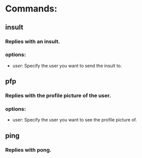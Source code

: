 <!--- this file was automaticly generated at 1669277844678 --->
# **Commands:**
## **insult**
### Replies with an insult.
### options:
- *user*: Specify the user you want to send the insult to.
## **pfp**
### Replies with the profile picture of the user.
### options:
- user: Specify the user you want to see the profile picture of.
## **ping**
### Replies with pong.
